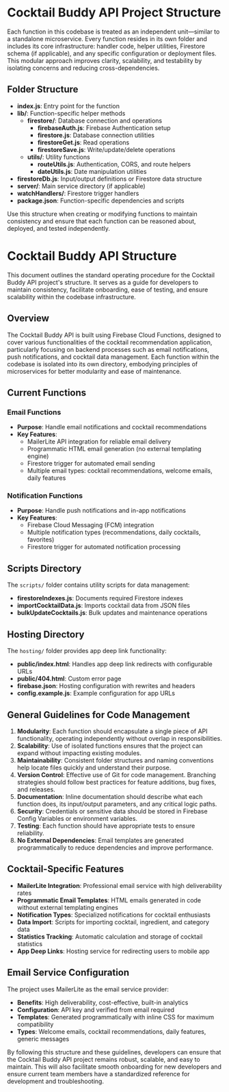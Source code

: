 # Cocktail Buddy API Project Structure

Each function in this codebase is treated as an independent unit—similar to a standalone microservice. Every function resides in its own folder and includes its core infrastructure: handler code, helper utilities, Firestore schema (if applicable), and any specific configuration or deployment files. This modular approach improves clarity, scalability, and testability by isolating concerns and reducing cross-dependencies.

## Folder Structure

* **index.js**: Entry point for the function
* **lib/**: Function-specific helper methods
  * **firestore/**: Database connection and operations
    * **firebaseAuth.js**: Firebase Authentication setup
    * **firestore.js**: Database connection utilities
    * **firestoreGet.js**: Read operations
    * **firestoreSave.js**: Write/update/delete operations
  * **utils/**: Utility functions
    * **routeUtils.js**: Authentication, CORS, and route helpers
    * **dateUtils.js**: Date manipulation utilities
* **firestoreDb.js**: Input/output definitions or Firestore data structure
* **server/**: Main service directory (if applicable)
* **watchHandlers/**: Firestore trigger handlers
* **package.json**: Function-specific dependencies and scripts

Use this structure when creating or modifying functions to maintain consistency and ensure that each function can be reasoned about, deployed, and tested independently.

# Cocktail Buddy API Structure

This document outlines the standard operating procedure for the Cocktail Buddy API project's structure. It serves as a guide for developers to maintain consistency, facilitate onboarding, ease of testing, and ensure scalability within the codebase infrastructure.

## Overview

The Cocktail Buddy API is built using Firebase Cloud Functions, designed to cover various functionalities of the cocktail recommendation application, particularly focusing on backend processes such as email notifications, push notifications, and cocktail data management. Each function within the codebase is isolated into its own directory, embodying principles of microservices for better modularity and ease of maintenance.

## Current Functions

### Email Functions
- **Purpose**: Handle email notifications and cocktail recommendations
- **Key Features**:
  - MailerLite API integration for reliable email delivery
  - Programmatic HTML email generation (no external templating engine)
  - Firestore trigger for automated email sending
  - Multiple email types: cocktail recommendations, welcome emails, daily features

### Notification Functions  
- **Purpose**: Handle push notifications and in-app notifications
- **Key Features**:
  - Firebase Cloud Messaging (FCM) integration
  - Multiple notification types (recommendations, daily cocktails, favorites)
  - Firestore trigger for automated notification processing

## Scripts Directory

The `scripts/` folder contains utility scripts for data management:

* **firestoreIndexes.js**: Documents required Firestore indexes
* **importCocktailData.js**: Imports cocktail data from JSON files
* **bulkUpdateCocktails.js**: Bulk updates and maintenance operations

## Hosting Directory

The `hosting/` folder provides app deep link functionality:

* **public/index.html**: Handles app deep link redirects with configurable URLs
* **public/404.html**: Custom error page
* **firebase.json**: Hosting configuration with rewrites and headers
* **config.example.js**: Example configuration for app URLs

## General Guidelines for Code Management

1. **Modularity**: Each function should encapsulate a single piece of API functionality, operating independently without overlap in responsibilities.
2. **Scalability**: Use of isolated functions ensures that the project can expand without impacting existing modules.
3. **Maintainability**: Consistent folder structures and naming conventions help locate files quickly and understand their purpose.
4. **Version Control**: Effective use of Git for code management. Branching strategies should follow best practices for feature additions, bug fixes, and releases.
5. **Documentation**: Inline documentation should describe what each function does, its input/output parameters, and any critical logic paths.
6. **Security**: Credentials or sensitive data should be stored in Firebase Config Variables or environment variables.
7. **Testing**: Each function should have appropriate tests to ensure reliability.
8. **No External Dependencies**: Email templates are generated programmatically to reduce dependencies and improve performance.

## Cocktail-Specific Features

- **MailerLite Integration**: Professional email service with high deliverability rates
- **Programmatic Email Templates**: HTML emails generated in code without external templating engines
- **Notification Types**: Specialized notifications for cocktail enthusiasts
- **Data Import**: Scripts for importing cocktail, ingredient, and category data
- **Statistics Tracking**: Automatic calculation and storage of cocktail statistics
- **App Deep Links**: Hosting service for redirecting users to mobile app

## Email Service Configuration

The project uses MailerLite as the email service provider:

- **Benefits**: High deliverability, cost-effective, built-in analytics
- **Configuration**: API key and verified from email required
- **Templates**: Generated programmatically with inline CSS for maximum compatibility
- **Types**: Welcome emails, cocktail recommendations, daily features, generic messages

By following this structure and these guidelines, developers can ensure that the Cocktail Buddy API project remains robust, scalable, and easy to maintain. This will also facilitate smooth onboarding for new developers and ensure current team members have a standardized reference for development and troubleshooting. 